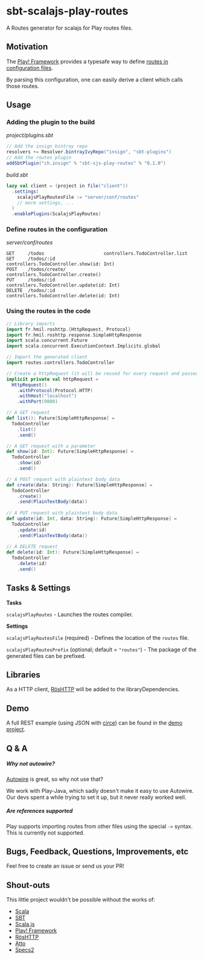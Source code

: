 # sbt-scalajs-play-routes

A Routes generator for scalajs for Play routes files.

## Motivation

The [Play! Framework](https://playframework.com/) provides a typesafe way to define
[routes in configuration files](https://www.playframework.com/documentation/2.5.x/JavaRouting).

By parsing this configuration, one can easily derive a client which calls those routes.

## Usage

### Adding the plugin to the build

*project/plugins.sbt*

```scala
// Add the insign bintray repo
resolvers += Resolver.bintrayIvyRepo("insign", "sbt-plugins")
// Add the routes plugin
addSbtPlugin("ch.insign" % "sbt-sjs-play-routes" % "0.1.0")
```

*build.sbt*

```scala
lazy val client = (project in file("client"))
  .settings(
    scalajsPlayRoutesFile := "server/conf/routes"
    // more settings, ...
  )
  .enablePlugins(ScalajsPlayRoutes)
```

### Define routes in the configuration

*server/conf/routes*

```text
GET     /todos                      controllers.TodoController.list
GET     /todos/:id                  controllers.TodoController.show(id: Int)
POST    /todos/create/              controllers.TodoController.create()
PUT     /todos/:id                  controllers.TodoController.update(id: Int)
DELETE  /todos/:id                  controllers.TodoController.delete(id: Int)
```

### Using the routes in the code

```scala
// Library imports
import fr.hmil.roshttp.{HttpRequest, Protocol}
import fr.hmil.roshttp.response.SimpleHttpResponse
import scala.concurrent.Future
import scala.concurrent.ExecutionContext.Implicits.global

// Import the generated client
import routes.controllers.TodoController

// Create a httpRequest (it will be reused for every request and passed implicitly)
implicit private val httpRequest =
  HttpRequest()
    .withProtocol(Protocol.HTTP)
    .withHost("localhost")
    .withPort(9000)

// A GET request
def list(): Future[SimpleHttpResponse] =
  TodoController
    .list()
    .send()

// A GET request with a parameter
def show(id: Int): Future[SimpleHttpResponse] =
  TodoController
    .show(id)
    .send()

// A POST request with plaintext body data
def create(data: String): Future[SimpleHttpResponse] =
  TodoController
    .create()
    .send(PlainTextBody(data))
    
// A PUT request with plaintext body data
def update(id: Int, data: String): Future[SimpleHttpResponse] =
  TodoController
    .update(id)
    .send(PlainTextBody(data))
    
// A DELETE request
def delete(id: Int): Future[SimpleHttpResponse] =
  TodoController
    .delete(id)
    .send()
```

## Tasks & Settings

**Tasks**

`scalajsPlayRoutes` - Launches the routes compiler.

**Settings**

`scalajsPlayRoutesFile` (required) - Defines the location of the `routes` file.

`scalajsPlayRoutesPrefix` (optional; default = `"routes"`) - The package of the generated files can be prefixed.


## Libraries

As a HTTP client, [RösHTTP](https://github.com/hmil/RosHTTP) will be added to the libraryDependencies.

## Demo

A full REST example (using JSON with [circe](https://circe.github.io/circe/)) can be found in the
[demo project](https://github.com/insigngmbh/sjs-play-routes-demo/blob/master/client/src/main/scala/ch/insign/client/TodoClient.scala).

## Q & A

##### Why not autowire?

[Autowire](https://github.com/lihaoyi/autowire) is great, so why not use that?

We work with Play-Java, which sadly doesn't make it easy to use Autowire.
Our devs spent a while trying to set it up, but it never really worked well.

##### Are references supported

Play supports importing routes from other files using the special `->` syntax.
This is currently not supported.

## Bugs, Feedback, Questions, Improvements, etc

Feel free to create an issue or send us your PR!

## Shout-outs

This little project wouldn't be possible without the works of:
- [Scala](http://scala-lang.org/)
- [SBT](http://www.scala-sbt.org)
- [Scala.js](http://www.scala-js.org/)
- [Play! Framework](https://playframework.com/)
- [RösHTTP](https://github.com/hmil/RosHTTP)
- [Atto](https://github.com/tpolecat/atto)
- [Specs2](https://etorreborre.github.io/specs2/)
